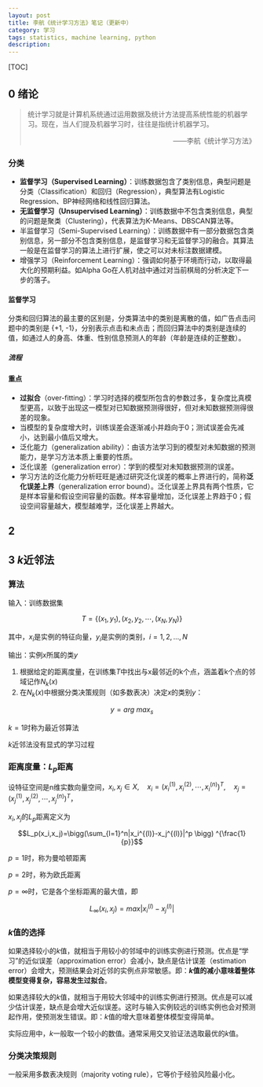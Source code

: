 ```yaml
---
layout: post
title: 李航《统计学习方法》笔记（更新中）
category: 学习
tags: statistics, machine learning, python
description: 
---
```


[TOC]





## 0 绪论

> 统计学习就是计算机系统通过运用数据及统计方法提高系统性能的机器学习。现在，当人们提及机器学习时，往往是指统计机器学习。
> <p align="right">——李航《统计学习方法》</p>

### 分类

- **监督学习（Supervised Learning）**：训练数据包含了类别信息，典型问题是分类（Classification）和回归（Regression），典型算法有Logistic Regression、BP神经网络和线性回归算法。
- **无监督学习（Unsupervised Learning）**：训练数据中不包含类别信息，典型的问题是聚类（Clustering），代表算法为K-Means、DBSCAN算法等。
- 半监督学习（Semi-Supervised Learning）：训练数据中有一部分数据包含类别信息，另一部分不包含类别信息，是监督学习和无监督学习的融合。其算法一般是在监督学习的算法上进行扩展，使之可以对未标注数据建模。
- 增强学习（Reinforcement Learning）：强调如何基于环境而行动，以取得最大化的预期利益。如Alpha Go在人机对战中通过对当前棋局的分析决定下一步的落子。

#### 监督学习

分类和回归算法的最主要的区别是，分类算法中的类别是离散的值，如广告点击问题中的类别是 {+1, -1}，分别表示点击和未点击；而回归算法中的类别是连续的值，如通过人的身高、体重、性别信息预测人的年龄（年龄是连续的正整数）。

##### 流程

#### 重点

+ **过拟合**（over-fitting）：学习时选择的模型所包含的参数过多，复杂度比真模型更高，以致于出现这一模型对已知数据预测得很好，但对未知数据预测得很差的现象。
+ 当模型的复杂度增大时，训练误差会逐渐减小并趋向于0；测试误差会先减小，达到最小值后又增大。
+ 泛化能力（generalization ability）：由该方法学习到的模型对未知数据的预测能力，是学习方法本质上重要的性质。
+ 泛化误差（generalization error）：学到的模型对未知数据预测的误差。
+ 学习方法的泛化能力分析旺旺是通过研究泛化误差的概率上界进行的，简称**泛化误差上界**（generalization error bound）。泛化误差上界具有两个性质，它是样本容量和假设空间容量的函数。样本容量增加，泛化误差上界趋于0；假设空间容量越大，模型越难学，泛化误差上界越大。

## 2

## 3 $k$近邻法

### 算法

输入：训练数据集

$$T=\lbrace(x_1,y_1),(x_2,y_2,\cdots,(x_N,y_N)\rbrace$$

其中，$x_i$是实例的特征向量，$y_i$是实例的类别，$i=1,2,...,N$

输出：实例$x$所属的类$y$

1. 根据给定的距离度量，在训练集$T$中找出与x最邻近的k个点，涵盖着k个点的邻域记作$N_k(x)$
2. 在$N_k(x)$中根据分类决策规则（如多数表决）决定$x$的类别$y$：

$$y=arg \ {max_s}$$



$k=1$时称为最近邻算法

$k$近邻法没有显式的学习过程

### 距离度量：$L_p$距离

设特征空间是n维实数向量空间，$x_i,x_j \in X, \quad x_i =(x_i^{(1)},x_i^{(2)},\cdots,x_i^{(n)})^T,\quad x_j =(x_j^{(1)},x_j^{(2)},\cdots,x_j^{(n)})^T$，

$x_i,x_j$的$L_p$距离定义为

$$L_p(x_i,x_j)=\bigg(\sum_{l=1}^n|x_i^{(l)}-x_j^{(l)}|^p \bigg) ^{\frac{1}{p}}$$

$p=1$时，称为曼哈顿距离

$p=2$时，称为欧氏距离

$p=\infty$时，它是各个坐标距离的最大值，即

$$L_\infty (x_i,x_j)=max|x_i^{(l)}-x_j^{(l)}|$$

### $k$值的选择

如果选择较小的$k$值，就相当于用较小的邻域中的训练实例进行预测。优点是“学习”的近似误差（approximation error）会减小，缺点是估计误差（estimation error）会增大，预测结果会对近邻的实例点非常敏感。即：**$k$值的减小意味着整体模型变得复杂，容易发生过拟合**。

如果选择较大的$k$值，就相当于用较大邻域中的训练实例进行预测。优点是可以减少估计误差，缺点是会增大近似误差。这时与输入实例较远的训练实例也会对预测起作用，使预测发生错误。即：$k$值的增大意味着整体模型变得简单。

实际应用中，$k$一般取一个较小的数值。通常采用交叉验证法选取最优的$k$值。

### 分类决策规则

一般采用多数表决规则（majority voting rule），它等价于经验风险最小化。

